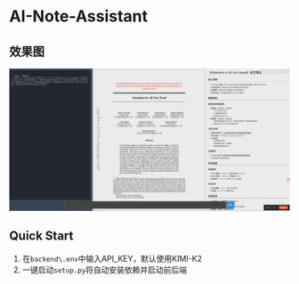 # AI-Note-Assistant

## 效果图

![fb6e6abf-e615-4c43-908b-5b0c58fae958](vedio\fb6e6abf-e615-4c43-908b-5b0c58fae958.png)


## Quick Start

1. 在`backend\.env`中输入API_KEY，默认使用KIMI-K2
2. 一键启动`setup.py`将自动安装依赖并启动前后端

